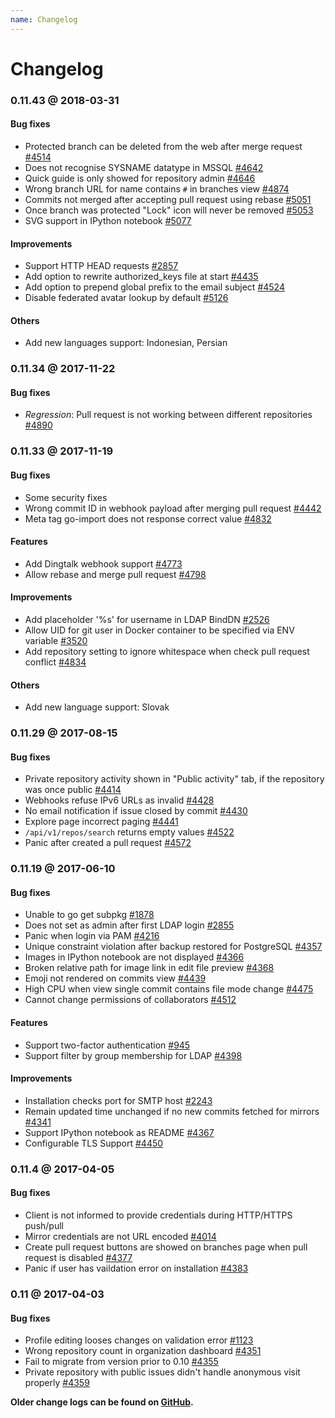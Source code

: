 ```yaml
---
name: Changelog
---
```


# Changelog

### 0.11.43 @ 2018-03-31

#### Bug fixes

- Protected branch can be deleted from the web after merge request [#4514](https://github.com/gogits/gogs/issues/4514)
- Does not recognise SYSNAME datatype in MSSQL [#4642](https://github.com/gogits/gogs/issues/4642)
- Quick guide is only showed for repository admin [#4646](https://github.com/gogits/gogs/issues/4646)
- Wrong branch URL for name contains `#` in branches view [#4874](https://github.com/gogits/gogs/issues/4874)
- Commits not merged after accepting pull request using rebase [#5051](https://github.com/gogits/gogs/issues/5051)
- Once branch was protected "Lock" icon will never be removed [#5053](https://github.com/gogits/gogs/issues/5053)
- SVG support in IPython notebook [#5077](https://github.com/gogits/gogs/issues/5077)

#### Improvements

- Support HTTP HEAD requests [#2857](https://github.com/gogits/gogs/issues/2857)
- Add option to rewrite authorized_keys file at start [#4435](https://github.com/gogits/gogs/issues/4435)
- Add option to prepend global prefix to the email subject [#4524](https://github.com/gogits/gogs/issues/4524)
- Disable federated avatar lookup by default [#5126](https://github.com/gogits/gogs/pull/5126)

#### Others

- Add new languages support: Indonesian, Persian 

### 0.11.34 @ 2017-11-22

#### Bug fixes

- *Regression*: Pull request is not working between different repositories [#4890](https://github.com/gogits/gogs/issues/4890)

### 0.11.33 @ 2017-11-19

#### Bug fixes

- Some security fixes
- Wrong commit ID in webhook payload after merging pull request [#4442](https://github.com/gogits/gogs/issues/4442)
- Meta tag go-import does not response correct value [#4832](https://github.com/gogits/gogs/issues/4832)

#### Features

- Add Dingtalk webhook support [#4773](https://github.com/gogits/gogs/pull/4773)
- Allow rebase and merge pull request [#4798](https://github.com/gogits/gogs/issues/4798)

#### Improvements

- Add placeholder '%s' for username in LDAP BindDN [#2526](https://github.com/gogits/gogs/issues/2526)
- Allow UID for git user in Docker container to be specified via ENV variable [#3520](https://github.com/gogits/gogs/issues/3520)
- Add repository setting to ignore whitespace when check pull request conflict [#4834](https://github.com/gogits/gogs/issues/4834)

#### Others

- Add new language support: Slovak

### 0.11.29 @ 2017-08-15

#### Bug fixes

- Private repository activity shown in "Public activity" tab, if the repository was once public [#4414](https://github.com/gogits/gogs/issues/4414)
- Webhooks refuse IPv6 URLs as invalid [#4428](https://github.com/gogits/gogs/issues/4428)
- No email notification if issue closed by commit [#4430](https://github.com/gogits/gogs/issues/4430)
- Explore page incorrect paging [#4441](https://github.com/gogits/gogs/issues/4441)
- `/api/v1/repos/search` returns empty values [#4522](https://github.com/gogits/gogs/issues/4522)
- Panic after created a pull request [#4572](https://github.com/gogits/gogs/issues/4572)

### 0.11.19 @ 2017-06-10

#### Bug fixes

- Unable to go get subpkg [#1878](https://github.com/gogits/gogs/issues/1878)
- Does not set as admin after first LDAP login [#2855](https://github.com/gogits/gogs/issues/2855)
- Panic when login via PAM [#4216](https://github.com/gogits/gogs/issues/4216)
- Unique constraint violation after backup restored for PostgreSQL [#4357](https://github.com/gogits/gogs/issues/4357)
- Images in IPython notebook are not displayed [#4366](https://github.com/gogits/gogs/issues/4366)
- Broken relative path for image link in edit file preview [#4368](https://github.com/gogits/gogs/issues/4368)
- Emoji not rendered on commits view [#4439](https://github.com/gogits/gogs/issues/4439)
- High CPU when view single commit contains file mode change [#4475](https://github.com/gogits/gogs/issues/4475)
- Cannot change permissions of collaborators [#4512](https://github.com/gogits/gogs/issues/4512)

#### Features

- Support two-factor authentication [#945](https://github.com/gogits/gogs/issues/945)
- Support filter by group membership for LDAP [#4398](https://github.com/gogits/gogs/pull/4398)

#### Improvements

- Installation checks port for SMTP host [#2243](https://github.com/gogits/gogs/issues/2243)
- Remain updated time unchanged if no new commits fetched for mirrors [#4341](https://github.com/gogits/gogs/issues/4341)
- Support IPython notebook as README [#4367](https://github.com/gogits/gogs/issues/4367)
- Configurable TLS Support [#4450](https://github.com/gogits/gogs/issues/4450)

### 0.11.4 @ 2017-04-05

#### Bug fixes

- Client is not informed to provide credentials during HTTP/HTTPS push/pull
- Mirror credentials are not URL encoded [#4014](https://github.com/gogits/gogs/issues/4014)
- Create pull request buttons are showed on branches page when pull request is disabled [#4377](https://github.com/gogits/gogs/issues/4377)
- Panic if user has vaildation error on installation [#4383](https://github.com/gogits/gogs/issues/4383)

### 0.11 @ 2017-04-03

#### Bug fixes

- Profile editing looses changes on validation error [#1123](https://github.com/gogits/gogs/issues/1123)
- Wrong repository count in organization dashboard [#4351](https://github.com/gogits/gogs/issues/4351)
- Fail to migrate from version prior to 0.10 [#4355](https://github.com/gogits/gogs/issues/4355)
- Private repository with public issues didn't handle anonymous visit properly [#4359](https://github.com/gogits/gogs/issues/4359)

**Older change logs can be found on [GitHub](https://github.com/gogits/gogs/releases?after=v0.11).**

